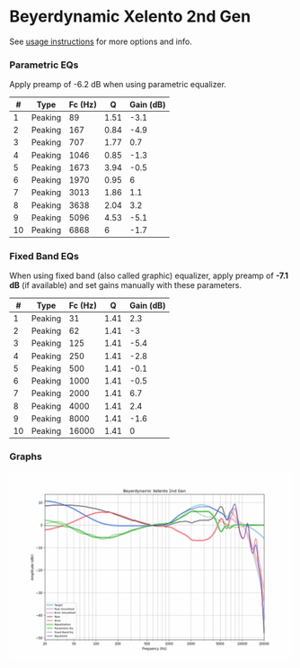 # Beyerdynamic Xelento 2nd Gen
See [usage instructions](https://github.com/jaakkopasanen/AutoEq#usage) for more options and info.

### Parametric EQs
Apply preamp of -6.2 dB when using parametric equalizer.

|   # | Type    |   Fc (Hz) |    Q |   Gain (dB) |
|-----|---------|-----------|------|-------------|
|   1 | Peaking |        89 | 1.51 |        -3.1 |
|   2 | Peaking |       167 | 0.84 |        -4.9 |
|   3 | Peaking |       707 | 1.77 |         0.7 |
|   4 | Peaking |      1046 | 0.85 |        -1.3 |
|   5 | Peaking |      1673 | 3.94 |        -0.5 |
|   6 | Peaking |      1970 | 0.95 |         6   |
|   7 | Peaking |      3013 | 1.86 |         1.1 |
|   8 | Peaking |      3638 | 2.04 |         3.2 |
|   9 | Peaking |      5096 | 4.53 |        -5.1 |
|  10 | Peaking |      6868 | 6    |        -1.7 |

### Fixed Band EQs
When using fixed band (also called graphic) equalizer, apply preamp of **-7.1 dB** (if available) and set gains manually with these parameters.

|   # | Type    |   Fc (Hz) |    Q |   Gain (dB) |
|-----|---------|-----------|------|-------------|
|   1 | Peaking |        31 | 1.41 |         2.3 |
|   2 | Peaking |        62 | 1.41 |        -3   |
|   3 | Peaking |       125 | 1.41 |        -5.4 |
|   4 | Peaking |       250 | 1.41 |        -2.8 |
|   5 | Peaking |       500 | 1.41 |        -0.1 |
|   6 | Peaking |      1000 | 1.41 |        -0.5 |
|   7 | Peaking |      2000 | 1.41 |         6.7 |
|   8 | Peaking |      4000 | 1.41 |         2.4 |
|   9 | Peaking |      8000 | 1.41 |        -1.6 |
|  10 | Peaking |     16000 | 1.41 |         0   |

### Graphs
![](./Beyerdynamic%20Xelento%202nd%20Gen.png)
